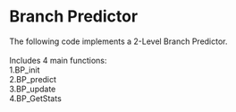 # Branch Predictor
The following code implements a 2-Level Branch Predictor. <br /> <br />
Includes 4 main functions:<br />
1.BP_init <br />
2.BP_predict <br />
3.BP_update<br />
4.BP_GetStats<br />
